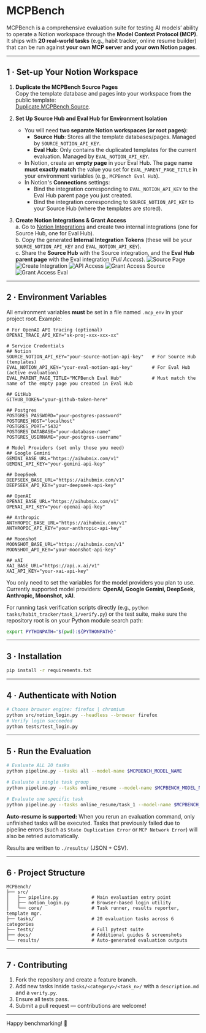 # MCPBench

MCPBench is a comprehensive evaluation suite for testing AI models’ ability to operate a Notion workspace through the **Model Context Protocol (MCP)**.  
It ships with **20 real-world tasks** (e.g., habit tracker, online resume builder) that can be run against **your own MCP server and your own Notion pages**.

---

## 1 · Set-up Your Notion Workspace

1. **Duplicate the MCPBench Source Pages**  
   Copy the template database and pages into your workspace from the public template:  
   [Duplicate MCPBench Source](https://painted-tennis-ebc.notion.site/MCPBench-Source-Hub-23181626b6d7805fb3a7d59c63033819).

2. **Set Up Source Hub and Eval Hub for Environment Isolation**
   - You will need **two separate Notion workspaces (or root pages)**:
     - **Source Hub**: Stores all the template databases/pages. Managed by `SOURCE_NOTION_API_KEY`.
     - **Eval Hub**: Only contains the duplicated templates for the current evaluation. Managed by `EVAL_NOTION_API_KEY`.
   - In Notion, create an **empty page** in your Eval Hub. The page name **must exactly match** the value you set for `EVAL_PARENT_PAGE_TITLE` in your environment variables (e.g., `MCPBench Eval Hub`).
   - In Notion's **Connections** settings:
     - Bind the integration corresponding to `EVAL_NOTION_API_KEY` to the Eval Hub parent page you just created.
     - Bind the integration corresponding to `SOURCE_NOTION_API_KEY` to your Source Hub (where the templates are stored).

3. **Create Notion Integrations & Grant Access**  
   a. Go to [Notion Integrations](https://www.notion.so/profile/integrations) and create two internal integrations (one for Source Hub, one for Eval Hub).  
   b. Copy the generated **Internal Integration Tokens** (these will be your `SOURCE_NOTION_API_KEY` and `EVAL_NOTION_API_KEY`).  
   c. Share the **Source Hub** with the Source integration, and the **Eval Hub parent page** with the Eval integration (*Full Access*).
   ![Source Page](asset/source_page.png)
   ![Create Integration](asset/create_integration.png)
   ![API Access](asset/api_access.png)
   ![Grant Access Source](asset/grant_access_source.png)
   ![Grant Access Eval](asset/grant_access_eval.png)

---

## 2 · Environment Variables

All environment variables **must** be set in a file named `.mcp_env` in your project root. Example:

```env
# For OpenAI API tracing (optional)
OPENAI_TRACE_API_KEY="sk-proj-xxx-xxx-xx"

# Service Credentials
## Notion
SOURCE_NOTION_API_KEY="your-source-notion-api-key"   # For Source Hub (templates)
EVAL_NOTION_API_KEY="your-eval-notion-api-key"       # For Eval Hub (active evaluation)
EVAL_PARENT_PAGE_TITLE="MCPBench Eval Hub"           # Must match the name of the empty page you created in Eval Hub

## GitHub
GITHUB_TOKEN="your-github-token-here"

## Postgres
POSTGRES_PASSWORD="your-postgres-password"
POSTGRES_HOST="localhost"
POSTGRES_PORT="5432"
POSTGRES_DATABASE="your-database-name"
POSTGRES_USERNAME="your-postgres-username"

# Model Providers (set only those you need)
## Google Gemini
GEMINI_BASE_URL="https://aihubmix.com/v1"
GEMINI_API_KEY="your-gemini-api-key"

## DeepSeek
DEEPSEEK_BASE_URL="https://aihubmix.com/v1"
DEEPSEEK_API_KEY="your-deepseek-api-key"

## OpenAI
OPENAI_BASE_URL="https://aihubmix.com/v1"
OPENAI_API_KEY="your-openai-api-key"

## Anthropic
ANTHROPIC_BASE_URL="https://aihubmix.com/v1"
ANTHROPIC_API_KEY="your-anthropic-api-key"

## Moonshot
MOONSHOT_BASE_URL="https://aihubmix.com/v1"
MOONSHOT_API_KEY="your-moonshot-api-key"

## xAI
XAI_BASE_URL="https://api.x.ai/v1"
XAI_API_KEY="your-xai-api-key"
```

You only need to set the variables for the model providers you plan to use. Currently supported model providers: **OpenAI, Google Gemini, DeepSeek, Anthropic, Moonshot, xAI**.

For running task verification scripts directly (e.g., `python tasks/habit_tracker/task_1/verify.py`) or the test suite, make sure the repository root is on your Python module search path:

```bash
export PYTHONPATH="$(pwd):${PYTHONPATH}"
```

---

## 3 · Installation

```bash
pip install -r requirements.txt
```

---

## 4 · Authenticate with Notion

```bash
# Choose browser engine: firefox | chromium
python src/notion_login.py --headless --browser firefox
# Verify login succeeded
python tests/test_login.py
```

---

## 5 · Run the Evaluation

```bash
# Evaluate ALL 20 tasks
python pipeline.py --tasks all --model-name $MCPBENCH_MODEL_NAME

# Evaluate a single task group
python pipeline.py --tasks online_resume --model-name $MCPBENCH_MODEL_NAME

# Evaluate one specific task
python pipeline.py --tasks online_resume/task_1 --model-name $MCPBENCH_MODEL_NAME
```

**Auto-resume is supported:** When you rerun an evaluation command, only unfinished tasks will be executed. Tasks that previously failed due to pipeline errors (such as `State Duplication Error` or `MCP Network Error`) will also be retried automatically.

Results are written to `./results/` (JSON + CSV).  

---

## 6 · Project Structure

```
MCPBench/
├── src/
│   ├── pipeline.py            # Main evaluation entry point
│   ├── notion_login.py        # Browser-based login utility
│   └── core/                  # Task runner, results reporter, template mgr.
├── tasks/                     # 20 evaluation tasks across 6 categories
├── tests/                     # Full pytest suite
├── docs/                      # Additional guides & screenshots
└── results/                   # Auto-generated evaluation outputs
```

---

## 7 · Contributing

1. Fork the repository and create a feature branch.  
2. Add new tasks inside `tasks/<category>/<task_n>/` with a `description.md` and a `verify.py`.  
3. Ensure all tests pass.  
4. Submit a pull request — contributions are welcome!

---

Happy benchmarking! 🎉